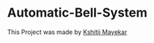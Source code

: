 # Automatic-Bell-System
This Project was made by [Kshitij Mayekar](https://www.linkedin.com/in/kshitijmayekar/)

